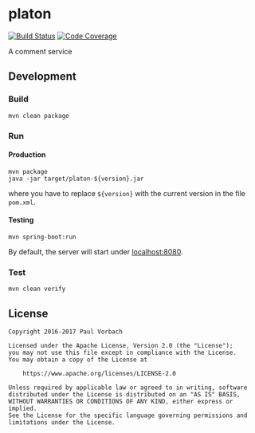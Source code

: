 # platon

[![Build Status](https://travis-ci.org/pvorb/platon.svg?branch=develop)](https://travis-ci.org/pvorb/platon) [![Code Coverage](https://codecov.io/gh/pvorb/platon/branch/develop/graph/badge.svg)](https://codecov.io/gh/pvorb/platon)

A comment service


## Development

### Build

~~~
mvn clean package
~~~

### Run

#### Production

~~~
mvn package
java -jar target/platon-${version}.jar
~~~

where you have to replace `${version}` with the current version in the file `pom.xml`.

#### Testing

~~~
mvn spring-boot:run
~~~

By default, the server will start under [localhost:8080](http://localhost:8080/).

### Test

~~~
mvn clean verify
~~~


## License

~~~
Copyright 2016-2017 Paul Vorbach

Licensed under the Apache License, Version 2.0 (the "License");
you may not use this file except in compliance with the License.
You may obtain a copy of the License at

    https://www.apache.org/licenses/LICENSE-2.0

Unless required by applicable law or agreed to in writing, software
distributed under the License is distributed on an "AS IS" BASIS,
WITHOUT WARRANTIES OR CONDITIONS OF ANY KIND, either express or implied.
See the License for the specific language governing permissions and
limitations under the License.
~~~
